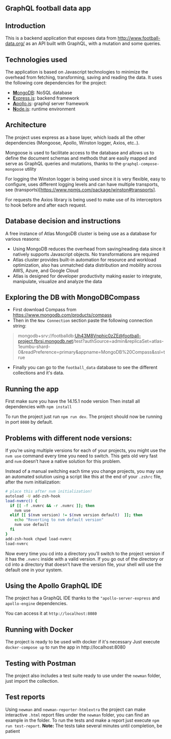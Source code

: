 ## GraphQL football data app

## Introduction

This is a backend application that exposes data from http://www.football-data.org/ as an API built with GraphQL, with a mutation and some queries.

## Technologies used

The application is based on Javascript technologies to minimize the overhead from fetching, transforming, saving and reading the data.
It uses the following core dependencies for the project:

* [**M**ongoDB](https://www.mongodb.com/): NoSQL database
* [**E**xpress.js](http://expressjs.com): backend framework
* [**A**pollo.js](https://www.apollographql.com/): graphql server framework
* [**N**ode.js](https://nodejs.org): runtime environment

## Architecture

The project uses express as a base layer, which loads all the other dependencies (Mongoose, Apollo, Winston logger, Axios, etc..).

Mongoose is used to facilitate access to the database and allows us to define the document schemas and methods that are easily mapped and serve as GraphQL queries and mutations, thanks to the `graphql-compose-mongoose` utility

For logging the Winston logger is being used since it is very flexible, easy to configure, uses different logging levels and can have multiple transports, see (transports)[https://www.npmjs.com/package/winston#transports].

For requests the Axios library is being used to make use of its interceptors to hook before and after each request.

## Database decision and instructions
A free instance of Atlas MongoDB cluster is being use as a database for various reasons:
- Using MongoDB reduces the overhead from saving/reading data since it natively supports Javascript objects. No transformations are required
- Atlas cluster provides built-in automation for resource and workload optimization, also has unmatched data distribution and mobility across AWS, Azure, and Google Cloud
- Atlas is designed for developer productivity making easier to integrate, manipulate, visualize and analyze the data

## Exploring the DB with MongoDBCompass
- First download Compass from https://www.mongodb.com/products/compass
- Then in the `New Connection` section paste the following connection string:

> mongodb+srv://footballdb:Uh43M8Vnphic0zZE@football-project.fbrsj.mongodb.net/test?authSource=admin&replicaSet=atlas-1eumbu-shard-0&readPreference=primary&appname=MongoDB%20Compass&ssl=true

- Finally you can go to the `football_data` database to see the different collections and it's data.

## Running the app
First make sure you have the 14.15.1 node version
Then install all dependencies with `npm install`

To run the project just run `npm run dev`.
The project should now be running in port `8080` by default. 

## Problems with different node versions:
If you’re using multiple versions for each of your projects, you might use the `nvm use` command every time you need to switch. This gets old very fast and `nvm` doesn’t have a native solution for this problem.

Instead of a manual switching each time you change projects, you may use an automated solution using a script like this at the end of your `.zshrc` file, after the nvm initialization:

```sh
# place this after nvm initialization!
autoload -U add-zsh-hook
load-nvmrc() {
  if [[ -f .nvmrc && -r .nvmrc ]]; then
    nvm use
  elif [[ $(nvm version) != $(nvm version default)  ]]; then
    echo "Reverting to nvm default version"
    nvm use default
  fi
}
add-zsh-hook chpwd load-nvmrc
load-nvmrc
```

Now every time you cd into a directory you’ll switch to the project version if it has the `.nvmrc` inside with a valid version.
If you go out of the directory or cd into a directory that doesn’t have the version file, your shell will use the default one in your system.

## Using the Apollo GraphQL IDE
The project has a GraphQL IDE thanks to the `"apollo-server-express` and `apollo-engine` dependencies.

You can access it at `http://localhost:8080`

## Running with Docker
The project is ready to be used with docker if it's necessary
Just execute `docker-compose up` to run the app in http://localhost:8080

## Testing with Postman
The project also includes a test suite ready to use under the `newman` folder, just import the collection.

## Test reports
Using `newman` and `newman-reporter-htmlextra` the project can make interactive `.html` report files under the `newman` folder, you can find an example in the folder.
To run the tests and make a report just execute `npm run test-report`.
**Note:** The tests take several minutes until completion, be patient